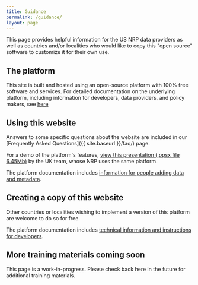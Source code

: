 ```yaml
---
title: Guidance
permalink: /guidance/
layout: page
---
```


This page provides helpful information for the US NRP data providers as well as countries and/or localities who would like to copy this "open source" software to customize it for their own use.

## The platform

This site is built and hosted using an open-source platform with 100% free software and services. For detailed documentation on the underlying platform, including information for developers, data providers, and policy makers, see [here](https://github.com/GSA/sdg-theme/blob/multilingual/docs/index.md)

## Using this website

Answers to some specific questions about the website are included in our [Frequently Asked Questions]({{ site.baseurl }}/faq/) page.

For a demo of the platform's features, [view this presentation (.ppsx file 6.45Mb)](https://onsdigital.github.io/sdg-indicators/public/NRP%20VIDEO%20DEMO%20May2018.ppsx) by the UK team, whose NRP uses the same platform.

The platform documentation includes [information for people adding data and metadata](https://github.com/GSA/sdg-theme/blob/multilingual/docs/data-providers/index.md).

## Creating a copy of this website

Other countries or localities wishing to implement a version of this platform are welcome to do so for free.

The platform documentation includes [technical information and instructions for developers](https://github.com/GSA/sdg-theme/blob/multilingual/docs/developers/index.md).

## More training materials coming soon

This page is a work-in-progress. Please check back here in the future for additional training materials.
